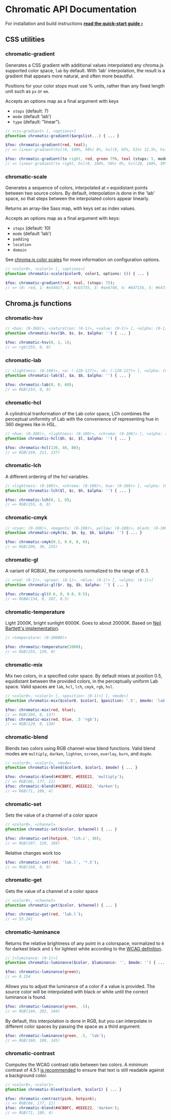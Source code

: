 # Chromatic API Documentation
For installation and build instructions **[read the quick-start guide &rsaquo;](README.md)**

## CSS utilities

### chromatic-gradient
Generates a CSS gradient with additional values interpolated any chroma.js supported color space, `lab` by default. With 'lab' interpolation, the result is a gradient that appears more natural, and often more beautiful.

Positions for your color stops must use % units, rather than any fixed length unit such as `px` or `em`.

Accepts an options map as a final argument with keys
- `stops` (default: 7)
- `mode` (default 'lab')
- `type` (default: "linear").

```Sass
// <css-gradient> [, <options>]
@function chromatic-gradient($argslist...) { ... }
```
```Sass
$foo: chromatic-gradient(red, teal);
// => linear-gradient(hsl(0, 100%, 50%) 0%, hsl(9, 85%, 51%) 12.5%, hsl(12, 69%, 51%) 25%, hsl(15, 55%, 50%) 37.5%, hsl(18, 41%, 48%) 50%, hsl(49, 10%, 44%) 75%, hsl(180, 100%, 25%) 100%)

$foo: chromatic-gradient(to right, red, green 75%, teal (stops: 5, mode: 'lch'));
// => linear-gradient(to right, hsl(0, 100%, 50%) 0%, hsl(28, 100%, 39%) 18.75%, hsl(46, 100%, 29%) 37.5%, hsl(120, 100%, 25%) 75%, hsl(180, 100%, 25%) 100%)
```

### chromatic-scale
Generates a sequence of colors, interpolated at `n` equidistant points between two source colors. By default, interpolation is done in the 'lab' space, so that steps between the interpolated colors appear linearly.

Returns an array-like Sass map, with keys set as index values.

Accepts an options map as a final argument with keys:
- `stops` (default: 10)
- `mode` (default 'lab')
- `padding`
- `location`
- `domain`

See [chroma.js color scales](http://gka.github.io/chroma.js/#color-scales) for more information on configuration options.

```Sass
// <color0>, <color1> [, <options>]
@function chromatic-scale($color0, color1, options: ()) { ... }
```

```Sass
$foo: chromatic-gradient(red, teal, (stops: 7));
// => (0: red, 1: #e5401f, 2: #cb5735, 3: #ae6748, 4: #8d715b, 5: #647a6d, 6: teal)
```

## Chroma.js functions

### chromatic-hsv
```Sass
// <hue: (0-360)>, <saturation: (0-1)>, <value: (0-1)> [, <alpha: (0-1)>]
@function chromatic-hsv($h, $s, $v, $alpha: '') { ... }
```
```Sass
$foo: chromatic-hsv(0, 1, 1);
// => rgb(255, 0, 0)
```

### chromatic-lab
```Sass
// <lightness: (0-100)>, <a: (-128-127)>, <b: (-128-127)> [, <alpha: (0-1)>]
@function chromatic-lab($l, $a, $b, $alpha: '') { ... }
```
```Sass
$foo: chromatic-lab(0, 0, 60);
// => RGB(255, 0, 0)
```

### chromatic-hcl
A cylindrical tranformation of the Lab color space, LCh combines the perceptual uniformity of Lab with the convenience of representing hue in 360 degrees like in HSL.
```Sass
// <hue: (0-360)>, <lightness: (0-100)>, <chroma: (0-100)> [, <alpha: (0-1)>]
@function chromatic-hcl($h, $c, $l, $alpha: '') { ... }
```
```Sass
$foo: chromatic-hcl(130, 40, 80);
// => RGB(169, 211, 137)
```

### chromatic-lch
A different ordering of the hcl variables.
```Sass
// <lightness: (0-100)>, <chroma: (0-100)>, hue: (0-360)> [, <alpha: (0-1)>]
@function chromatic-lch($l, $c, $h, $alpha: '') { ... }
```
```Sass
$foo: chromatic-lch(0, 1, 0);
// => RGB(255, 0, 0)
```

### chromatic-cmyk
```Sass
// <cyan: (0-100)>, <magenta: (0-100)>, yellow: (0-100)>, black: (0-100)> [, <alpha: (0-1)>]
@function chromatic-cmyk($c, $m, $y, $k, $alpha: '') { ... }
```
```Sass
$foo: chromatic-cmyk(0.2, 0.8, 0, 0);
// => RGB(206, 30, 255)
```

### chromatic-gl
A variant of RGB(A), the components normalized to the range of 0..1.
```Sass
// <red: (0-1)>, <green: (0-1)>, <blue: (0-1)> [, <alpha: (0-1)>]
@function chromatic-gl($r, $g, $b, $alpha: '') { ... }
```
```Sass
$foo: chromatic-gl(0.6, 0, 0.8, 0.5);
// => RGBA(154, 0, 207, 0.5)
```

### chromatic-temperature
Light 2000K, bright sunlight 6000K. Goes to about 20000K. Based on [Neil Bartlett's implementation](https://github.com/neilbartlett/color-temperature).
```Sass
// <temperature: (0-20000)>
```
```Sass
$foo: chromatic-temperature(2000);
// => RGB(255, 139, 0)
```

### chromatic-mix
Mix two colors, in a specified color space. By default mixes at position 0.5, equidistant between the provided colors, in the perceptually uniform Lab space. Valid spaces are `lab`, `hcl`, `lch`, `cmyk`, `rgb`, `hsl`.
```Sass
// <color0>, <color1> [, <position: (0-1)>] [, <mode>]
@function chromatic-mix($color0, $color1, $position: '.5', $mode: 'lab') { ... }
```
```Sass
$foo: chromatic-mix(red, blue);
// => RGB(204, 0, 137)
$foo: chromatic-mix(red, blue, .5 'rgb');
// => RGB(129, 0, 130)
```

### chromatic-blend
Blends two colors using RGB channel-wise blend functions. Valid blend modes are `multiply`, `darken`, `lighten`, `screen`, `overlay`, `burn`, and `dogde`.
```Sass
// <color0>, <color1>, <mode>
@function chromatic-blend($color0, $color1, $mode) { ... }
```
```Sass
$foo: chromatic-blend(#4CBBFC, #EEEE22, 'multiply');
// => RGB(66, 177, 11)
$foo: chromatic-blend(#4CBBFC, #EEEE22, 'darken');
// => RGB(71, 189, 4)
```

### chromatic-set
Sets the value of a channel of a color space
```Sass
// <color0>, <channel>
@function chromatic-set($color, $channel) { ... }
```
```Sass
$foo: chromatic-set(hotpink, 'lch.c', 30);
// => RGB(207, 139, 169)
```
Relative changes work too
```Sass
$foo: chromatic-set(red, 'lab.l', '*.5');
// => RGB(168, 0, 0)
```

### chromatic-get
Gets the value of a channel of a color space
```Sass
// <color0>, <channel>
@function chromatic-get($color, $channel) { ... }
```
```Sass
$foo: chromatic-get(red, 'lab.l');
// => 53.241
```

### chromatic-luminance
Returns the relative brightness of any point in a colorspace, normalized to `0` for darkest black and `1` for lightest white according to the [WCAG definition](http://www.w3.org/TR/2008/REC-WCAG20-20081211/#relativeluminancedef).
```Sass
// [<luminance: (0-1)>]
@function chromatic-luminance($color, $luminance: '', $mode: '') { ... }
```
```Sass
$foo: chromatic-luminance(green);
// => 0.154
```
Allows you to adjust the luminance of a color if a value is provided. The source color will be interpolated with black or white until the correct luminance is found.
```Sass
$foo: chromatic-luminance(green, .5);
// => RGB(144, 202, 144)
```
By default, this interpolation is done in RGB, but you can interpolate in different color spaces by passing the space as a third argument:
```Sass
$foo: chromatic-luminance(green, .5, 'lab');
// => RGB(160, 199, 145)
```

### chromatic-contrast
Computes the WCAG contrast ratio between two colors. A minimum contrast of 4.5:1 [is recommended](http://www.w3.org/TR/WCAG20-TECHS/G18.html) to ensure that text is still readable against a background color.
```Sass
// <color0>, <color1>
@function chromatic-blend($color0, $color1) { ... }
```
```Sass
$foo: chromatic-contrast(pink, hotpink);
// => RGB(66, 177, 11)
$foo: chromatic-blend(#4CBBFC, #EEEE22, 'darken');
// => RGB(71, 189, 4)
```
